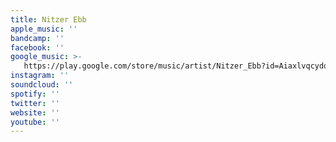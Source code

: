 ```yaml
---
title: Nitzer Ebb
apple_music: ''
bandcamp: ''
facebook: ''
google_music: >-
   https://play.google.com/store/music/artist/Nitzer_Ebb?id=Aiaxlvqcydoxerzgelsbpgzwe7q
instagram: ''
soundcloud: ''
spotify: ''
twitter: ''
website: ''
youtube: ''
---
```

